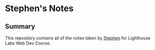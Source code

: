 # Stephen's Notes
## Summary
This repository contains all of the notes taken by [Stephen](https://github.com/huangs96) for Lighthouse Labs Web Dev Course.